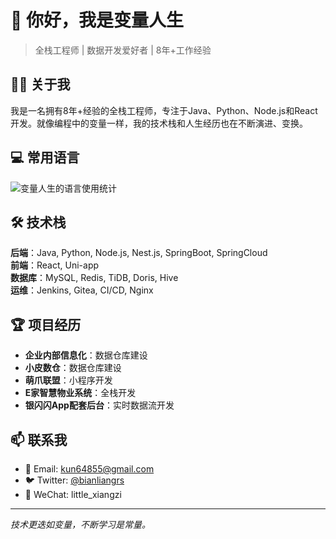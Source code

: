 # 👋 你好，我是变量人生

> 全栈工程师 | 数据开发爱好者 | 8年+工作经验

## 🧑‍💻 关于我

我是一名拥有8年+经验的全栈工程师，专注于Java、Python、Node.js和React开发。就像编程中的变量一样，我的技术栈和人生经历也在不断演进、变换。

## 💻 常用语言

![变量人生的语言使用统计](https://github-readme-stats.vercel.app/api/top-langs/?username=hhhh-wang&hide_title=true&hide_border=true&layout=compact&bg_color=0,73FA79,73FDFF,D783FF&theme=graywhite&locale=cn)


## 🛠️ 技术栈

**后端**：Java, Python, Node.js, Nest.js, SpringBoot, SpringCloud  
**前端**：React, Uni-app  
**数据库**：MySQL, Redis, TiDB, Doris, Hive  
**运维**：Jenkins, Gitea, CI/CD, Nginx

## 🏆 项目经历

- **企业内部信息化**：数据仓库建设
- **小皮数仓**：数据仓库建设
- **萌爪联盟**：小程序开发
- **E家智慧物业系统**：全栈开发
- **银闪闪App配套后台**：实时数据流开发

## 📫 联系我

- 📧 Email: kun64855@gmail.com
- 🐦 Twitter: [@bianliangrs](https://x.com/bianliangrs)
- 💬 WeChat: little_xiangzi

---

*技术更迭如变量，不断学习是常量。*
